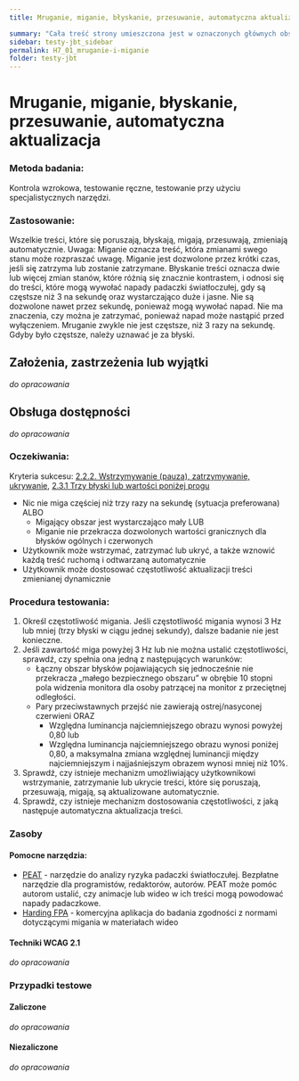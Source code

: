 ```yaml
---
title: Mruganie, miganie, błyskanie, przesuwanie, automatyczna aktualizacja

summary: "Cała treść strony umieszczona jest w oznaczonych głównych obszarach (punktach orientacyjnych)."
sidebar: testy-jbt_sidebar
permalink: H7_01_mruganie-i-miganie
folder: testy-jbt
---
```



# Mruganie, miganie, błyskanie, przesuwanie, automatyczna aktualizacja

### Metoda badania: 
Kontrola wzrokowa, testowanie ręczne, testowanie przy użyciu specjalistycznych narzędzi.

### Zastosowanie:
Wszelkie treści, które się poruszają, błyskają, migają, przesuwają, zmieniają automatycznie. 
Uwaga: Miganie oznacza treść, która zmianami swego stanu może rozpraszać uwagę. Miganie jest  dozwolone przez krótki czas, jeśli się zatrzyma lub zostanie zatrzymane.
Błyskanie treści oznacza dwie lub więcej zmian stanów, które różnią się znacznie kontrastem, i odnosi się do treści, które mogą wywołać napady padaczki światłoczułej, gdy są częstsze niż 3 na sekundę oraz wystarczająco duże i jasne. Nie są dozwolone nawet przez sekundę, ponieważ mogą wywołać napad. Nie ma znaczenia, czy można je zatrzymać, ponieważ napad może nastąpić przed wyłączeniem. Mruganie zwykle nie jest częstsze, niż 3 razy na sekundę. Gdyby było częstsze, należy uznawać je za błyski.

## Założenia, zastrzeżenia lub wyjątki
_do opracowania_

## Obsługa dostępności
_do opracowania_

### Oczekiwania:
Kryteria sukcesu: [2.2.2. Wstrzymywanie (pauza), zatrzymywanie, ukrywanie](https://wcag.lepszyweb.pl/#pause-stop-hide), [2.3.1 Trzy błyski lub wartości poniżej progu](https://wcag.lepszyweb.pl/#three-flashes-or-below-threshold)
-	Nic nie miga częściej niż trzy razy na sekundę (sytuacja preferowana) ALBO
    - Migający obszar jest wystarczająco mały LUB
    - Miganie nie przekracza dozwolonych wartości granicznych dla błysków ogólnych i czerwonych
-	Użytkownik może wstrzymać, zatrzymać lub ukryć, a także wznowić każdą treść ruchomą i odtwarzaną automatycznie
-	Użytkownik może dostosować częstotliwość aktualizacji treści zmienianej dynamicznie 

### Procedura testowania:
1.	Określ częstotliwość migania. Jeśli częstotliwość migania wynosi 3 Hz lub mniej (trzy błyski w ciągu jednej sekundy), dalsze badanie nie jest konieczne.
2.	Jeśli zawartość miga powyżej 3 Hz lub nie można ustalić częstotliwości, sprawdź, czy spełnia ona jedną z następujących warunków:
    - Łączny obszar błysków pojawiających się jednocześnie nie przekracza „małego bezpiecznego obszaru” w obrębie 10 stopni pola widzenia monitora dla osoby patrzącej na monitor z przeciętnej odległości.
    - Pary przeciwstawnych przejść nie zawierają ostrej/nasyconej czerwieni ORAZ
      - Względna luminancja najciemniejszego obrazu wynosi powyżej 0,80 lub
      - Względna luminancja najciemniejszego obrazu wynosi poniżej 0,80, a maksymalna zmiana względnej luminancji między najciemniejszym i najjaśniejszym obrazem wynosi mniej niż 10%.
3.	Sprawdź, czy istnieje mechanizm umożliwiający użytkownikowi wstrzymanie, zatrzymanie lub ukrycie treści, które się poruszają, przesuwają, migają, są aktualizowane automatycznie.
4.	Sprawdź, czy istnieje mechanizm dostosowania częstotliwości, z jaką następuje automatyczna aktualizacja treści.   

### Zasoby

#### Pomocne narzędzia:
-	[PEAT](https://trace.umd.edu/peat) - narzędzie do analizy ryzyka padaczki światłoczułej. Bezpłatne narzędzie dla programistów, redaktorów, autorów. PEAT może pomóc autorom ustalić, czy animacje lub wideo w ich treści mogą powodować napady padaczkowe.
-	[Harding FPA](https://www.hardingfpa.com/) - komercyjna aplikacja do badania zgodności z normami dotyczącymi migania w materiałach wideo  

#### Techniki WCAG 2.1
_do opracowania_

### Przypadki testowe

#### Zaliczone
_do opracowania_

#### Niezaliczone
_do opracowania_ 
